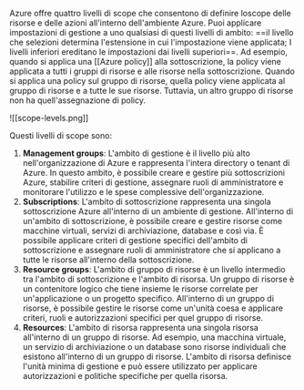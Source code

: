 Azure offre quattro livelli di scope che consentono di definire loscope delle risorse e delle azioni all'interno dell'ambiente Azure.
Puoi applicare impostazioni di gestione a uno qualsiasi di questi livelli di ambito: ==il livello che selezioni determina l'estensione in cui l'impostazione viene applicata;
I livelli inferiori ereditano le impostazioni dai livelli superiori==.
Ad esempio, quando si applica una [[Azure policy]] alla sottoscrizione, la policy viene applicata a tutti i gruppi di risorse e alle risorse nella sottoscrizione. Quando si applica una policy sul gruppo di risorse, quella policy viene applicata al gruppo di risorse e a tutte le sue risorse. Tuttavia, un altro gruppo di risorse non ha quell'assegnazione di policy.

![[scope-levels.png]]

Questi livelli di scope sono:
1. **Management groups**: L'ambito di gestione è il livello più alto nell'organizzazione di Azure e rappresenta l'intera directory o tenant di Azure. In questo ambito, è possibile creare e gestire più sottoscrizioni Azure, stabilire criteri di gestione, assegnare ruoli di amministratore e monitorare l'utilizzo e le spese complessive dell'organizzazione.
2. **Subscriptions**: L'ambito di sottoscrizione rappresenta una singola sottoscrizione Azure all'interno di un ambiente di gestione. All'interno di un'ambito di sottoscrizione, è possibile creare e gestire risorse come macchine virtuali, servizi di archiviazione, database e così via. È possibile applicare criteri di gestione specifici dell'ambito di sottoscrizione e assegnare ruoli di amministratore che si applicano a tutte le risorse all'interno della sottoscrizione.
3. **Resource groups**: L'ambito di gruppo di risorse è un livello intermedio tra l'ambito di sottoscrizione e l'ambito di risorsa. Un gruppo di risorse è un contenitore logico che tiene insieme le risorse correlate per un'applicazione o un progetto specifico. All'interno di un gruppo di risorse, è possibile gestire le risorse come un'unità coesa e applicare criteri, ruoli e autorizzazioni specifici per quel gruppo di risorse.
4. **Resources**: L'ambito di risorsa rappresenta una singola risorsa all'interno di un gruppo di risorse. Ad esempio, una macchina virtuale, un servizio di archiviazione o un database sono risorse individuali che esistono all'interno di un gruppo di risorse. L'ambito di risorsa definisce l'unità minima di gestione e può essere utilizzato per applicare autorizzazioni e politiche specifiche per quella risorsa.

